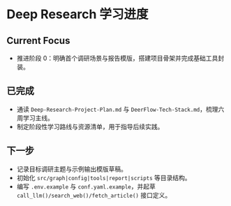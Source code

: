 # Deep Research 学习进度

## Current Focus
- 推进阶段 0：明确首个调研场景与报告模版，搭建项目骨架并完成基础工具封装。

## 已完成
- 通读 `Deep-Research-Project-Plan.md` 与 `DeerFlow-Tech-Stack.md`，梳理六周学习主线。
- 制定阶段性学习路线与资源清单，用于指导后续实践。

## 下一步
- 记录目标调研主题与示例输出模版草稿。
- 初始化 `src/graph|config|tools|report|scripts` 等目录结构。
- 编写 `.env.example` 与 `conf.yaml.example`，并起草 `call_llm()/search_web()/fetch_article()` 接口定义。
